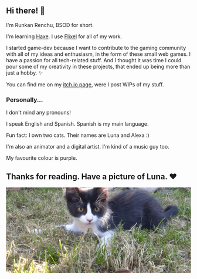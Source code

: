 ## Hi there! 💜

I'm Runkan Renchu, BSOD for short.

I'm learning [Haxe](https://haxe.org/). I use [Flixel](https://haxeflixel.com/) for all of my work.

I started game-dev because I want to contribute to the gaming community with all of my ideas and enthusiasm, in the form of these small web games.
I have a passion for all tech-related stuff. And I thought it was time I could pour some of my creativity in these projects, that ended up being
more than just a hobby. ✨

You can find me on my [itch.io page](https://renchuaintreal.itch.io/), were I post WIPs of my stuff.

### Personally...

I don't mind any pronouns!

I speak English and Spanish. Spanish is my main language.

Fun fact: I own two cats. Their names are Luna and Alexa :)

I'm also an animator and a digital artist. I'm kind of a music guy too.

My favourite colour is purple. 


## Thanks for reading. Have a picture of Luna. ❤️

![](https://github.com/runkanrenchu/runkanrenchu/blob/master/20200913_155938.jpg)
